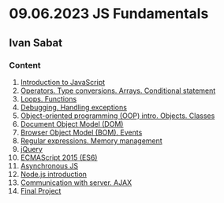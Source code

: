 # 09.06.2023 JS Fundamentals

## Ivan Sabat

### Content

1. [Introduction to JavaScript](https://github.com/Sabotazh/JS-Fundamentals-June/tree/main/01)
2. [Operators. Type conversions. Arrays. Conditional statement]()
3. [Loops. Functions]()
4. [Debugging. Handling exceptions]()
5. [Object-oriented programming (OOP) intro. Objects. Classes]()
6. [Document Object Model (DOM)]()
7. [Browser Object Model (BOM). Events]()
8. [Regular expressions. Memory management]()
9. [jQuery]()
10. [ECMAScript 2015 (ES6)]()
11. [Asynchronous JS]()
12. [Node.js introduction]()
13. [Communication with server. AJAX]()
14. [Final Project]()
